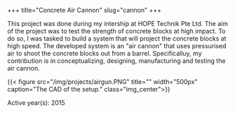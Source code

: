 +++
title="Concrete Air Cannon"
slug="cannon"
+++

This project was done during my intership at HOPE Technik Pte Ltd.
The aim of the project was to test the strength of concrete blocks at high impact. To do so, I was tasked to build a system that will project the concrete blocks at high speed. The developed system is an "air cannon" that uses pressurised air to shoot the concrete blocks out from a barrel. Specificalluy, my contribution is in conceptualizing, designing, manufacturing and testing the air cannon.

{{< figure src="/img/projects/airgun.PNG" title="" width="500px" caption="The CAD of the setup." class="img_center">}}


Active year(s): 2015
